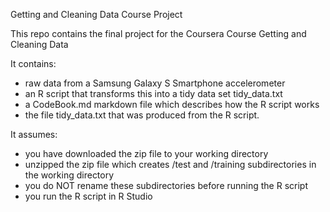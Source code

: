 Getting and Cleaning Data Course Project

This repo contains the final project for the Coursera Course Getting and Cleaning Data

It contains:

- raw data from a Samsung Galaxy S Smartphone accelerometer
- an R script that transforms this into a tidy data set tidy_data.txt
- a CodeBook.md markdown file which describes how the R script works
- the file tidy_data.txt that was produced from the R script.

It assumes:

- you have downloaded the zip file to your working directory
- unzipped the zip file which creates /test and /training subdirectories in the working directory
- you do NOT rename these subdirectories before running the R script
- you run the R script in R Studio 

